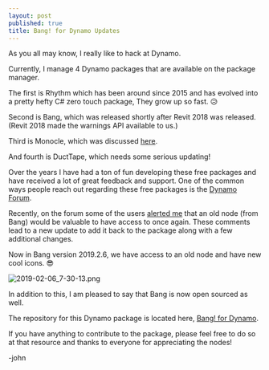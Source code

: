 ```yaml
---
layout: post
published: true
title: Bang! for Dynamo Updates
---
```

As you all may know, I really like to hack at Dynamo.

Currently, I manage 4 Dynamo packages that are available on the package manager.

The first is Rhythm which has been around since 2015 and has evolved into a pretty hefty C# zero touch package, They grow up so fast. 😥

Second is Bang, which was released shortly after Revit 2018 was released. (Revit 2018 made the warnings API available to us.)

Third is Monocle, which was discussed [here](http://www.parallaxteam.com/monocle-for-dynamo-released/).

And fourth is DuctTape, which needs some serious updating!

Over the years I have had a ton of fun developing these free packages and have received a lot of great feedback and support. One of the common ways people reach out regarding these free packages is the [Dynamo Forum](https://forum.dynamobim.com/). 

Recently, on the forum some of the users [alerted me](https://forum.dynamobim.com/t/bang-for-dynamo-update/25666/21) that an old node (from Bang) would be valuable to have access to once again. These comments lead to a new update to add it back to the package along with a few additional changes.

Now in Bang version 2019.2.6, we have access to an old node and have new cool icons. 😎

![2019-02-06_7-30-13.png]({{site.baseurl}}/img/2019-02-06_7-30-13.png)

In addition to this, I am pleased to say that Bang is now open sourced as well.

The repository for this Dynamo package is located here, [Bang! for Dynamo](https://github.com/johnpierson/BangForDynamo). 

If you have anything to contribute to the package, please feel free to do so at that resource and thanks to everyone for appreciating the nodes!

-john

